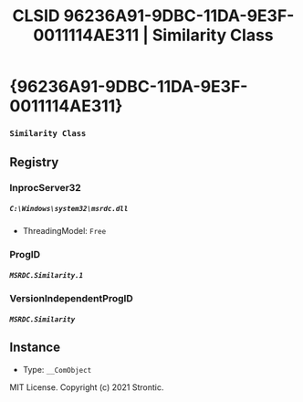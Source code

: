 ﻿---
title: "CLSID 96236A91-9DBC-11DA-9E3F-0011114AE311 | Similarity Class"
excerpt: What is COM-Object CLSID 96236A91-9DBC-11DA-9E3F-0011114AE311?
---

# {96236A91-9DBC-11DA-9E3F-0011114AE311}

### `Similarity Class`

## Registry


### InprocServer32

##### `C:\Windows\system32\msrdc.dll`
* ThreadingModel: `Free`

### ProgID

##### `MSRDC.Similarity.1`

### VersionIndependentProgID

##### `MSRDC.Similarity`

## Instance

* Type: `__ComObject`

MIT License. Copyright (c) 2021 Strontic.


